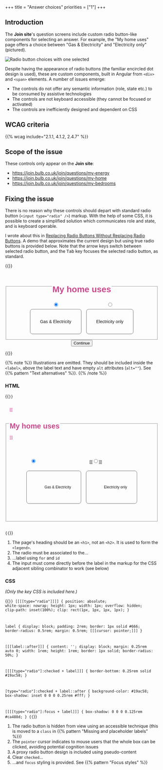 +++
title = "Answer choices"
priorities = ["1"]
+++

## Introduction

The **Join site**'s question screens include custom radio button-like components for selecting an answer. For example, the "My home uses" page offers a choice between "Gas & Electricity" and "Electricity only" (pictured).

![Radio button choices with one selected](/images/radios.png)

Despite having the appearance of radio buttons (the familiar encircled dot design is used), these are custom components, built in Angular from `<div>` and `<span>` elements. A number of issues emerge:

* The controls do not offer any semantic information (role, state etc.) to be consumed by assistive technologies
* The controls are not keyboard accessible (they cannot be focused or activated)
* The controls are inefficiently designed and dependent on CSS

## WCAG criteria

{{% wcag include="2.1.1, 4.1.2, 2.4.7" %}}

## Scope of the issue

These controls only appear on the **Join site**:

* https://join.bulb.co.uk/join/questions/my-energy
* https://join.bulb.co.uk/join/questions/my-home
* https://join.bulb.co.uk/join/questions/my-bedrooms

## Fixing the issue

There is no reason why these controls should depart with standard radio button (`<input type="radio" />`) markup. With the help of some CSS, it is possible to create a simplified solution which communicates role and state, and is keyboard operable.

I wrote about this in [Replacing Radio Buttons Without Replacing Radio Buttons](https://www.sitepoint.com/replacing-radio-buttons-without-replacing-radio-buttons/). A demo that approximates the current design but using true radio buttons is provided below. Note that the arrow keys switch between selected radio button, and the <kbd>Tab</kbd> key focuses the selected radio button, as standard.

{{<demo>}}
<form>
  <fieldset>
    <legend><h1>My home uses</h1></legend>
    <div class="radios">
      <div class="radio">
        <input type="radio" name="energy" id="gas-and-elec" checked />
        <label for="gas-and-elec">
          Gas & Electricity
        </label>
      </div>
      <div class="radio">
        <input type="radio" name="energy" id="elec" />
        <label for="elec">
          Electricity only
        </label>
      </div>
    </div>
  </fieldset>
  <button type="submit">Continue</button>
</form>
  <style>
    form {
      text-align: center;
    }

    fieldset {
      border: 0;
      text-align: center;
    }

    .radios {
      display: flex;
      justify-content: center;
      font-family: sans-serif;
    }

    legend {
      font-family: sans-serif;
      color: #ca488d;
    }

    [type="radio"] {
      position: absolute;
      white-space: nowrap;
      height: 1px;
      width: 1px;
      overflow: hidden;
      clip-path: inset(100%);
      clip: rect(1px, 1px, 1px, 1px);
    }

    label {
      display: block;
      padding: 2rem;
      border: 1px solid #666;
      border-radius: 0.5rem;
      margin: 0.5rem;
      cursor: pointer;
    }

    label::after {
      content: '';
      display: block;
      margin: 0.25rem auto 0;
      width: 1rem;
      height: 1rem;
      border: 1px solid;
      border-radius: 50%;
    }

    [type="radio"]:checked + label {
      border-bottom: 0.25rem solid #19ac58;
    }

    [type="radio"]:checked + label::after {
      background-color: #19ac58;
      box-shadow: inset 0 0 0 0.25rem #fff;
    }

    [type="radio"]:focus + label {
      box-shadow: 0 0 0 0.125rem #ca488d;
    }

    [type="submit"] {
      color: #fff;
      padding: 0.5rem 1.5rem;
      border: 0;
      border-radius: 0.25rem;
      background: #19ac58;
      font-size: 1.25rem;
    }
  </style>
</form>
{{</demo>}}

{{% note %}}
Illustrations are omitted. They should be included inside the `<label>`, above the label text and have empty `alt` attributes (`alt=""`). See {{% pattern "Text alternatives" %}}.
{{% /note %}}

### HTML

{{<code numbered="true">}}
<fieldset>
  <legend>[[[<h1>My home uses</h1>]]]</legend>
  <div class="radios">
    <div class="radio">
      <input type="radio" name="energy" [[[id="gas-and-elec"]]] checked />
      <label [[[for="gas-and-elec"]]]>
        Gas & Electricity
      </label>
    </div>
    <div class="radio">
      [[[<input type="radio" name="energy" id="elec" />]]]
      <label for="elec">
        Electricity only
      </label>
    </div>
  </div>
</fieldset>
</form>
{{</code>}}

1. The page's heading should be an `<h1>`, not an `<h2>`. It is used to form the `<legend>`.
2. The radio must be associated to the...
3. ...label using `for` and `id`
4. The input must come directly before the label in the markup for the CSS adjacent sibling combinator to work (see below)

### CSS

_(Only the key CSS is included here.)_

{{<code numbered="true">}}
[[[[type="radio"]]]] {
  position: absolute;
  white-space: nowrap;
  height: 1px;
  width: 1px;
  overflow: hidden;
  clip-path: inset(100%);
  clip: rect(1px, 1px, 1px, 1px);
}

label {
  display: block;
  padding: 2rem;
  border: 1px solid #666;
  border-radius: 0.5rem;
  margin: 0.5rem;
  [[[cursor: pointer;]]]
}

[[[label::after]]] {
  content: '';
  display: block;
  margin: 0.25rem auto 0;
  width: 1rem;
  height: 1rem;
  border: 1px solid;
  border-radius: 50%;
}

[[[[type="radio"]:checked + label]]] {
  border-bottom: 0.25rem solid #19ac58;
}

[type="radio"]:checked + label::after {
  background-color: #19ac58;
  box-shadow: inset 0 0 0 0.25rem #fff;
}

[[[[type="radio"]:focus + label]]] {
  box-shadow: 0 0 0 0.125rem #ca488d;
}
{{</code>}}

1. The radio button is hidden from view using an accessible technique (this is moved to a `class` in {{% pattern "Missing and placeholder labels" %}})
2. The `pointer` cursor indicates to mouse users that the whole box can be clicked, avoiding potential cognition issues
3. A proxy radio button design is included using pseudo-content
4. Clear `checked`...
5. ...and `focus` styling is provided. See {{% pattern "Focus styles" %}}
